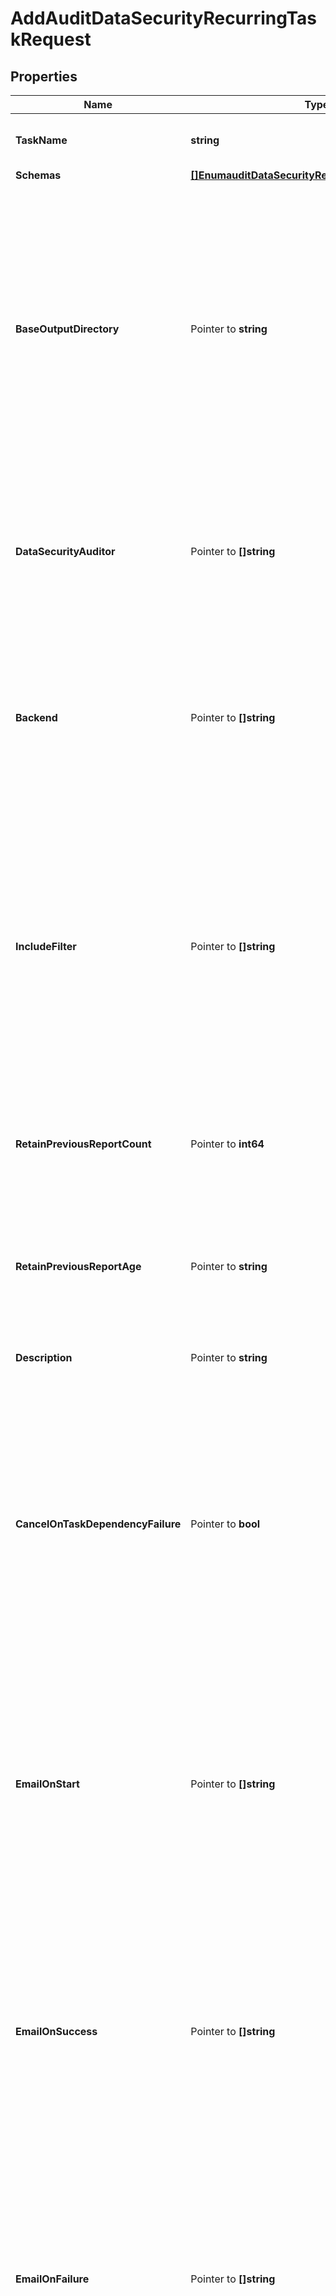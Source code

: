 # AddAuditDataSecurityRecurringTaskRequest

## Properties

Name | Type | Description | Notes
------------ | ------------- | ------------- | -------------
**TaskName** | **string** | Name of the new Recurring Task | 
**Schemas** | [**[]EnumauditDataSecurityRecurringTaskSchemaUrn**](EnumauditDataSecurityRecurringTaskSchemaUrn.md) |  | 
**BaseOutputDirectory** | Pointer to **string** | The base directory below which generated reports will be written. Each invocation of the audit-data-security task will create a new subdirectory below this base directory whose name is a timestamp indicating when the report was generated. | [optional] 
**DataSecurityAuditor** | Pointer to **[]string** | The set of data security auditors that should be invoked. If no auditors are specified, then all auditors defined in the configuration will be used. | [optional] 
**Backend** | Pointer to **[]string** | The set of backends that should be examined. If no backends are specified, then all backends that support this functionality will be included. | [optional] 
**IncludeFilter** | Pointer to **[]string** | A filter that will be used to identify entries that may be included in the generated report. If multiple filters are specified, then any entry that matches at least one of the filters will be included. If no filters are specified, then all entries will be included. | [optional] 
**RetainPreviousReportCount** | Pointer to **int64** | The minimum number of previous reports that should be preserved after a new report is generated. | [optional] 
**RetainPreviousReportAge** | Pointer to **string** | The minimum age of previous reports that should be preserved after a new report completes successfully. | [optional] 
**Description** | Pointer to **string** | A description for this Recurring Task | [optional] 
**CancelOnTaskDependencyFailure** | Pointer to **bool** | Indicates whether an instance of this Recurring Task should be canceled if the task immediately before it in the recurring task chain fails to complete successfully (including if it is canceled by an administrator before it starts or while it is running). | [optional] 
**EmailOnStart** | Pointer to **[]string** | The email addresses to which a message should be sent whenever an instance of this Recurring Task starts running. If this option is used, then at least one smtp-server must be configured in the global configuration. | [optional] 
**EmailOnSuccess** | Pointer to **[]string** | The email addresses to which a message should be sent whenever an instance of this Recurring Task completes successfully. If this option is used, then at least one smtp-server must be configured in the global configuration. | [optional] 
**EmailOnFailure** | Pointer to **[]string** | The email addresses to which a message should be sent if an instance of this Recurring Task fails to complete successfully. If this option is used, then at least one smtp-server must be configured in the global configuration. | [optional] 
**AlertOnStart** | Pointer to **bool** | Indicates whether the server should generate an administrative alert whenever an instance of this Recurring Task starts running. | [optional] 
**AlertOnSuccess** | Pointer to **bool** | Indicates whether the server should generate an administrative alert whenever an instance of this Recurring Task completes successfully. | [optional] 
**AlertOnFailure** | Pointer to **bool** | Indicates whether the server should generate an administrative alert whenever an instance of this Recurring Task fails to complete successfully. | [optional] 

## Methods

### NewAddAuditDataSecurityRecurringTaskRequest

`func NewAddAuditDataSecurityRecurringTaskRequest(taskName string, schemas []EnumauditDataSecurityRecurringTaskSchemaUrn, ) *AddAuditDataSecurityRecurringTaskRequest`

NewAddAuditDataSecurityRecurringTaskRequest instantiates a new AddAuditDataSecurityRecurringTaskRequest object
This constructor will assign default values to properties that have it defined,
and makes sure properties required by API are set, but the set of arguments
will change when the set of required properties is changed

### NewAddAuditDataSecurityRecurringTaskRequestWithDefaults

`func NewAddAuditDataSecurityRecurringTaskRequestWithDefaults() *AddAuditDataSecurityRecurringTaskRequest`

NewAddAuditDataSecurityRecurringTaskRequestWithDefaults instantiates a new AddAuditDataSecurityRecurringTaskRequest object
This constructor will only assign default values to properties that have it defined,
but it doesn't guarantee that properties required by API are set

### GetTaskName

`func (o *AddAuditDataSecurityRecurringTaskRequest) GetTaskName() string`

GetTaskName returns the TaskName field if non-nil, zero value otherwise.

### GetTaskNameOk

`func (o *AddAuditDataSecurityRecurringTaskRequest) GetTaskNameOk() (*string, bool)`

GetTaskNameOk returns a tuple with the TaskName field if it's non-nil, zero value otherwise
and a boolean to check if the value has been set.

### SetTaskName

`func (o *AddAuditDataSecurityRecurringTaskRequest) SetTaskName(v string)`

SetTaskName sets TaskName field to given value.


### GetSchemas

`func (o *AddAuditDataSecurityRecurringTaskRequest) GetSchemas() []EnumauditDataSecurityRecurringTaskSchemaUrn`

GetSchemas returns the Schemas field if non-nil, zero value otherwise.

### GetSchemasOk

`func (o *AddAuditDataSecurityRecurringTaskRequest) GetSchemasOk() (*[]EnumauditDataSecurityRecurringTaskSchemaUrn, bool)`

GetSchemasOk returns a tuple with the Schemas field if it's non-nil, zero value otherwise
and a boolean to check if the value has been set.

### SetSchemas

`func (o *AddAuditDataSecurityRecurringTaskRequest) SetSchemas(v []EnumauditDataSecurityRecurringTaskSchemaUrn)`

SetSchemas sets Schemas field to given value.


### GetBaseOutputDirectory

`func (o *AddAuditDataSecurityRecurringTaskRequest) GetBaseOutputDirectory() string`

GetBaseOutputDirectory returns the BaseOutputDirectory field if non-nil, zero value otherwise.

### GetBaseOutputDirectoryOk

`func (o *AddAuditDataSecurityRecurringTaskRequest) GetBaseOutputDirectoryOk() (*string, bool)`

GetBaseOutputDirectoryOk returns a tuple with the BaseOutputDirectory field if it's non-nil, zero value otherwise
and a boolean to check if the value has been set.

### SetBaseOutputDirectory

`func (o *AddAuditDataSecurityRecurringTaskRequest) SetBaseOutputDirectory(v string)`

SetBaseOutputDirectory sets BaseOutputDirectory field to given value.

### HasBaseOutputDirectory

`func (o *AddAuditDataSecurityRecurringTaskRequest) HasBaseOutputDirectory() bool`

HasBaseOutputDirectory returns a boolean if a field has been set.

### GetDataSecurityAuditor

`func (o *AddAuditDataSecurityRecurringTaskRequest) GetDataSecurityAuditor() []string`

GetDataSecurityAuditor returns the DataSecurityAuditor field if non-nil, zero value otherwise.

### GetDataSecurityAuditorOk

`func (o *AddAuditDataSecurityRecurringTaskRequest) GetDataSecurityAuditorOk() (*[]string, bool)`

GetDataSecurityAuditorOk returns a tuple with the DataSecurityAuditor field if it's non-nil, zero value otherwise
and a boolean to check if the value has been set.

### SetDataSecurityAuditor

`func (o *AddAuditDataSecurityRecurringTaskRequest) SetDataSecurityAuditor(v []string)`

SetDataSecurityAuditor sets DataSecurityAuditor field to given value.

### HasDataSecurityAuditor

`func (o *AddAuditDataSecurityRecurringTaskRequest) HasDataSecurityAuditor() bool`

HasDataSecurityAuditor returns a boolean if a field has been set.

### GetBackend

`func (o *AddAuditDataSecurityRecurringTaskRequest) GetBackend() []string`

GetBackend returns the Backend field if non-nil, zero value otherwise.

### GetBackendOk

`func (o *AddAuditDataSecurityRecurringTaskRequest) GetBackendOk() (*[]string, bool)`

GetBackendOk returns a tuple with the Backend field if it's non-nil, zero value otherwise
and a boolean to check if the value has been set.

### SetBackend

`func (o *AddAuditDataSecurityRecurringTaskRequest) SetBackend(v []string)`

SetBackend sets Backend field to given value.

### HasBackend

`func (o *AddAuditDataSecurityRecurringTaskRequest) HasBackend() bool`

HasBackend returns a boolean if a field has been set.

### GetIncludeFilter

`func (o *AddAuditDataSecurityRecurringTaskRequest) GetIncludeFilter() []string`

GetIncludeFilter returns the IncludeFilter field if non-nil, zero value otherwise.

### GetIncludeFilterOk

`func (o *AddAuditDataSecurityRecurringTaskRequest) GetIncludeFilterOk() (*[]string, bool)`

GetIncludeFilterOk returns a tuple with the IncludeFilter field if it's non-nil, zero value otherwise
and a boolean to check if the value has been set.

### SetIncludeFilter

`func (o *AddAuditDataSecurityRecurringTaskRequest) SetIncludeFilter(v []string)`

SetIncludeFilter sets IncludeFilter field to given value.

### HasIncludeFilter

`func (o *AddAuditDataSecurityRecurringTaskRequest) HasIncludeFilter() bool`

HasIncludeFilter returns a boolean if a field has been set.

### GetRetainPreviousReportCount

`func (o *AddAuditDataSecurityRecurringTaskRequest) GetRetainPreviousReportCount() int64`

GetRetainPreviousReportCount returns the RetainPreviousReportCount field if non-nil, zero value otherwise.

### GetRetainPreviousReportCountOk

`func (o *AddAuditDataSecurityRecurringTaskRequest) GetRetainPreviousReportCountOk() (*int64, bool)`

GetRetainPreviousReportCountOk returns a tuple with the RetainPreviousReportCount field if it's non-nil, zero value otherwise
and a boolean to check if the value has been set.

### SetRetainPreviousReportCount

`func (o *AddAuditDataSecurityRecurringTaskRequest) SetRetainPreviousReportCount(v int64)`

SetRetainPreviousReportCount sets RetainPreviousReportCount field to given value.

### HasRetainPreviousReportCount

`func (o *AddAuditDataSecurityRecurringTaskRequest) HasRetainPreviousReportCount() bool`

HasRetainPreviousReportCount returns a boolean if a field has been set.

### GetRetainPreviousReportAge

`func (o *AddAuditDataSecurityRecurringTaskRequest) GetRetainPreviousReportAge() string`

GetRetainPreviousReportAge returns the RetainPreviousReportAge field if non-nil, zero value otherwise.

### GetRetainPreviousReportAgeOk

`func (o *AddAuditDataSecurityRecurringTaskRequest) GetRetainPreviousReportAgeOk() (*string, bool)`

GetRetainPreviousReportAgeOk returns a tuple with the RetainPreviousReportAge field if it's non-nil, zero value otherwise
and a boolean to check if the value has been set.

### SetRetainPreviousReportAge

`func (o *AddAuditDataSecurityRecurringTaskRequest) SetRetainPreviousReportAge(v string)`

SetRetainPreviousReportAge sets RetainPreviousReportAge field to given value.

### HasRetainPreviousReportAge

`func (o *AddAuditDataSecurityRecurringTaskRequest) HasRetainPreviousReportAge() bool`

HasRetainPreviousReportAge returns a boolean if a field has been set.

### GetDescription

`func (o *AddAuditDataSecurityRecurringTaskRequest) GetDescription() string`

GetDescription returns the Description field if non-nil, zero value otherwise.

### GetDescriptionOk

`func (o *AddAuditDataSecurityRecurringTaskRequest) GetDescriptionOk() (*string, bool)`

GetDescriptionOk returns a tuple with the Description field if it's non-nil, zero value otherwise
and a boolean to check if the value has been set.

### SetDescription

`func (o *AddAuditDataSecurityRecurringTaskRequest) SetDescription(v string)`

SetDescription sets Description field to given value.

### HasDescription

`func (o *AddAuditDataSecurityRecurringTaskRequest) HasDescription() bool`

HasDescription returns a boolean if a field has been set.

### GetCancelOnTaskDependencyFailure

`func (o *AddAuditDataSecurityRecurringTaskRequest) GetCancelOnTaskDependencyFailure() bool`

GetCancelOnTaskDependencyFailure returns the CancelOnTaskDependencyFailure field if non-nil, zero value otherwise.

### GetCancelOnTaskDependencyFailureOk

`func (o *AddAuditDataSecurityRecurringTaskRequest) GetCancelOnTaskDependencyFailureOk() (*bool, bool)`

GetCancelOnTaskDependencyFailureOk returns a tuple with the CancelOnTaskDependencyFailure field if it's non-nil, zero value otherwise
and a boolean to check if the value has been set.

### SetCancelOnTaskDependencyFailure

`func (o *AddAuditDataSecurityRecurringTaskRequest) SetCancelOnTaskDependencyFailure(v bool)`

SetCancelOnTaskDependencyFailure sets CancelOnTaskDependencyFailure field to given value.

### HasCancelOnTaskDependencyFailure

`func (o *AddAuditDataSecurityRecurringTaskRequest) HasCancelOnTaskDependencyFailure() bool`

HasCancelOnTaskDependencyFailure returns a boolean if a field has been set.

### GetEmailOnStart

`func (o *AddAuditDataSecurityRecurringTaskRequest) GetEmailOnStart() []string`

GetEmailOnStart returns the EmailOnStart field if non-nil, zero value otherwise.

### GetEmailOnStartOk

`func (o *AddAuditDataSecurityRecurringTaskRequest) GetEmailOnStartOk() (*[]string, bool)`

GetEmailOnStartOk returns a tuple with the EmailOnStart field if it's non-nil, zero value otherwise
and a boolean to check if the value has been set.

### SetEmailOnStart

`func (o *AddAuditDataSecurityRecurringTaskRequest) SetEmailOnStart(v []string)`

SetEmailOnStart sets EmailOnStart field to given value.

### HasEmailOnStart

`func (o *AddAuditDataSecurityRecurringTaskRequest) HasEmailOnStart() bool`

HasEmailOnStart returns a boolean if a field has been set.

### GetEmailOnSuccess

`func (o *AddAuditDataSecurityRecurringTaskRequest) GetEmailOnSuccess() []string`

GetEmailOnSuccess returns the EmailOnSuccess field if non-nil, zero value otherwise.

### GetEmailOnSuccessOk

`func (o *AddAuditDataSecurityRecurringTaskRequest) GetEmailOnSuccessOk() (*[]string, bool)`

GetEmailOnSuccessOk returns a tuple with the EmailOnSuccess field if it's non-nil, zero value otherwise
and a boolean to check if the value has been set.

### SetEmailOnSuccess

`func (o *AddAuditDataSecurityRecurringTaskRequest) SetEmailOnSuccess(v []string)`

SetEmailOnSuccess sets EmailOnSuccess field to given value.

### HasEmailOnSuccess

`func (o *AddAuditDataSecurityRecurringTaskRequest) HasEmailOnSuccess() bool`

HasEmailOnSuccess returns a boolean if a field has been set.

### GetEmailOnFailure

`func (o *AddAuditDataSecurityRecurringTaskRequest) GetEmailOnFailure() []string`

GetEmailOnFailure returns the EmailOnFailure field if non-nil, zero value otherwise.

### GetEmailOnFailureOk

`func (o *AddAuditDataSecurityRecurringTaskRequest) GetEmailOnFailureOk() (*[]string, bool)`

GetEmailOnFailureOk returns a tuple with the EmailOnFailure field if it's non-nil, zero value otherwise
and a boolean to check if the value has been set.

### SetEmailOnFailure

`func (o *AddAuditDataSecurityRecurringTaskRequest) SetEmailOnFailure(v []string)`

SetEmailOnFailure sets EmailOnFailure field to given value.

### HasEmailOnFailure

`func (o *AddAuditDataSecurityRecurringTaskRequest) HasEmailOnFailure() bool`

HasEmailOnFailure returns a boolean if a field has been set.

### GetAlertOnStart

`func (o *AddAuditDataSecurityRecurringTaskRequest) GetAlertOnStart() bool`

GetAlertOnStart returns the AlertOnStart field if non-nil, zero value otherwise.

### GetAlertOnStartOk

`func (o *AddAuditDataSecurityRecurringTaskRequest) GetAlertOnStartOk() (*bool, bool)`

GetAlertOnStartOk returns a tuple with the AlertOnStart field if it's non-nil, zero value otherwise
and a boolean to check if the value has been set.

### SetAlertOnStart

`func (o *AddAuditDataSecurityRecurringTaskRequest) SetAlertOnStart(v bool)`

SetAlertOnStart sets AlertOnStart field to given value.

### HasAlertOnStart

`func (o *AddAuditDataSecurityRecurringTaskRequest) HasAlertOnStart() bool`

HasAlertOnStart returns a boolean if a field has been set.

### GetAlertOnSuccess

`func (o *AddAuditDataSecurityRecurringTaskRequest) GetAlertOnSuccess() bool`

GetAlertOnSuccess returns the AlertOnSuccess field if non-nil, zero value otherwise.

### GetAlertOnSuccessOk

`func (o *AddAuditDataSecurityRecurringTaskRequest) GetAlertOnSuccessOk() (*bool, bool)`

GetAlertOnSuccessOk returns a tuple with the AlertOnSuccess field if it's non-nil, zero value otherwise
and a boolean to check if the value has been set.

### SetAlertOnSuccess

`func (o *AddAuditDataSecurityRecurringTaskRequest) SetAlertOnSuccess(v bool)`

SetAlertOnSuccess sets AlertOnSuccess field to given value.

### HasAlertOnSuccess

`func (o *AddAuditDataSecurityRecurringTaskRequest) HasAlertOnSuccess() bool`

HasAlertOnSuccess returns a boolean if a field has been set.

### GetAlertOnFailure

`func (o *AddAuditDataSecurityRecurringTaskRequest) GetAlertOnFailure() bool`

GetAlertOnFailure returns the AlertOnFailure field if non-nil, zero value otherwise.

### GetAlertOnFailureOk

`func (o *AddAuditDataSecurityRecurringTaskRequest) GetAlertOnFailureOk() (*bool, bool)`

GetAlertOnFailureOk returns a tuple with the AlertOnFailure field if it's non-nil, zero value otherwise
and a boolean to check if the value has been set.

### SetAlertOnFailure

`func (o *AddAuditDataSecurityRecurringTaskRequest) SetAlertOnFailure(v bool)`

SetAlertOnFailure sets AlertOnFailure field to given value.

### HasAlertOnFailure

`func (o *AddAuditDataSecurityRecurringTaskRequest) HasAlertOnFailure() bool`

HasAlertOnFailure returns a boolean if a field has been set.


[[Back to Model list]](../README.md#documentation-for-models) [[Back to API list]](../README.md#documentation-for-api-endpoints) [[Back to README]](../README.md)


